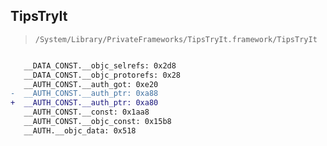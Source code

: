 ## TipsTryIt

> `/System/Library/PrivateFrameworks/TipsTryIt.framework/TipsTryIt`

```diff

   __DATA_CONST.__objc_selrefs: 0x2d8
   __DATA_CONST.__objc_protorefs: 0x28
   __AUTH_CONST.__auth_got: 0xe20
-  __AUTH_CONST.__auth_ptr: 0xa88
+  __AUTH_CONST.__auth_ptr: 0xa80
   __AUTH_CONST.__const: 0x1aa8
   __AUTH_CONST.__objc_const: 0x15b8
   __AUTH.__objc_data: 0x518

```
